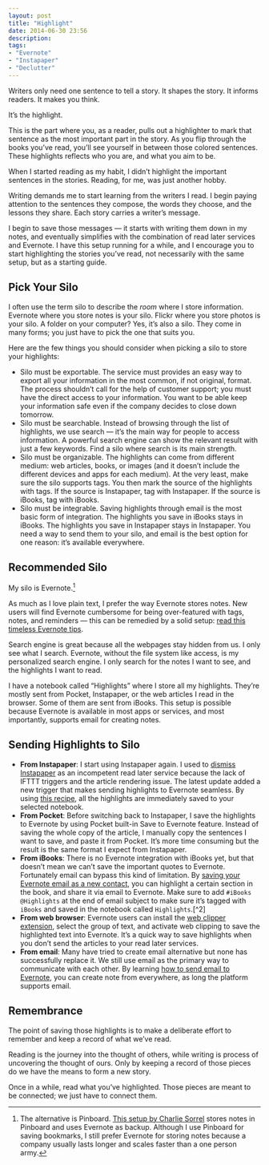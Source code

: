 ```yaml
---
layout: post
title: "Highlight"
date: 2014-06-30 23:56
description:
tags:
- "Evernote"
- "Instapaper"
- "Declutter"
---
```


Writers only need one sentence to tell a story. It shapes the story. It informs readers. It makes you think.

<!-- more -->

It’s the highlight.

This is the part where you, as a reader, pulls out a highlighter to mark that sentence as the most important part in the story. As you flip through the books you’ve read, you’ll see yourself in between those colored sentences. These highlights reflects who you are, and what you aim to be.

When I started reading as my habit, I didn’t highlight the important sentences in the stories. Reading, for me, was just another hobby.

Writing demands me to start learning from the writers I read. I begin paying attention to the sentences they compose, the words they choose, and the lessons they share. Each story carries a writer’s message.

I begin to save those messages — it starts with writing them down in my notes, and eventually simplifies with the combination of read later services and Evernote. I have this setup running for a while, and I encourage you to start highlighting the stories you’ve read, not necessarily with the same setup, but as a starting guide.

## Pick Your Silo

I often use the term silo to describe the *room* where I store information. Evernote where you store notes is your silo. Flickr where you store photos is your silo. A folder on your computer? Yes, it’s also a silo. They come in many forms; you just have to pick the one that suits you.

Here are the few things you should consider when picking a silo to store your highlights:

- Silo must be exportable. The service must provides an easy way to export all your information in the most common, if not original, format. The process shouldn’t call for the help of customer support; you must have the direct access to your information. You want to be able keep your information safe even if the company decides to close down tomorrow.
- Silo must be searchable. Instead of browsing through the list of highlights, we use search — it’s the main way for people to access information. A powerful search engine can show the relevant result with just a few keywords. Find a silo where search is its main strength.
- Silo must be organizable. The highlights can come from different medium: web articles, books, or images (and it doesn’t include the different devices and apps for each medium). At the very least, make sure the silo supports tags. You then mark the source of the highlights with tags. If the source is Instapaper, tag with Instapaper. If the source is iBooks, tag with iBooks.
- Silo must be integrable. Saving highlights through email is the most basic form of integration. The highlights you save in iBooks stays in iBooks. The highlights you save in Instapaper stays in Instapaper. You need a way to send them to your silo, and email is the best option for one reason: it’s available everywhere.

## Recommended Silo

My silo is Evernote.[^1]

As much as I love plain text, I prefer the way Evernote stores notes. New users will find Evernote cumbersome for being over-featured with tags, notes, and reminders — this can be remedied by a solid setup: [read this timeless Evernote tips](http://sayzlim.net/timeless-evernote-tips-beginner "Timeless Evernote Tips for Beginner - Sayz Lim").

Search engine is great because all the webpages stay hidden from us. I only see what I search. Evernote, without the file system like access, is my personalized search engine. I only search for the notes I want to see, and the highlights I want to read.

I have a notebook called “Highlights” where I store all my highlights. They’re mostly sent from Pocket, Instapaper, or the web articles I read in the browser. Some of them are sent from iBooks. This setup is possible because Evernote is available in most apps or services, and most importantly, supports email for creating notes.

## Sending Highlights to Silo

- **From Instapaper**: I start using Instapaper again. I used to [dismiss Instapaper](http://sayzlim.net/why-i-ditched-instapaper "Why I Ditched Instapaper - Sayz Lim") as an incompetent read later service because the lack of IFTTT triggers and the article rendering issue. The latest update added a new trigger that makes sending highlights to Evernote seamless. By using [this recipe](https://ifttt.com/recipes/185505-send-instapaper-highlights-to-evernote "Send Instapaper Highlights to Evernote"), all the highlights are immediately saved to your selected notebook.
- **From Pocket**: Before switching back to Instapaper, I save the highlights to Evernote by using Pocket built-in Save to Evernote feature. Instead of saving the whole copy of the article, I manually copy the sentences I want to save, and paste it from Pocket. It’s more time consuming but the result is the same format I expect from Instapaper.
- **From iBooks**: There is no Evernote integration with iBooks yet, but that doesn’t mean we can’t save the important quotes to Evernote. Fortunately email can bypass this kind of limitation. By [saving your Evernote email as a new contact](http://evernote.com/contact/support/kb/#/article/23480523 "How to send email into Everno"), you can highlight a certain section in the book, and share it via email to Evernote. Make sure to add `#iBooks @Highlights` at the end of email subject to make sure it’s tagged with `iBooks` and saved in the notebook called `Highlights`.[^2]
- **From web browser**: Evernote users can install the [web clipper extension](http://evernote.com/webclipper/ "Evernote Web Clipper - Evernote"), select the group of text, and activate web clipping to save the highlighted text into Evernote. It’s a quick way to save highlights when you don’t send the articles to your read later services.
- **From email**: Many have tried to create email alternative but none has successfully replace it. We still use email as the primary way to communicate with each other. By learning [how to send email to Evernote](http://evernote.com/contact/support/kb/#/article/23480523 "How to send email into Evernote"), you can create note from everywhere, as long the platform supports email.

## Remembrance

The point of saving those highlights is to make a deliberate effort to remember and keep a record of what we’ve read.

Reading is the journey into the thought of others, while writing is process of uncovering the thought of ours. Only by keeping a record of those pieces do we have the means to form a new story.

Once in a while, read what you’ve highlighted. Those pieces are meant to be connected; we just have to connect them.

[^1]: The alternative is Pinboard. [This setup by Charlie Sorrel](http://www.cultofmac.com/280240/note-taking-system-writers-part-3/ "How to set up a foolproof note-taking system for writers ... - Cult of Mac") stores notes in Pinboard and uses Evernote as backup. Although I use Pinboard for saving bookmarks, I still prefer Evernote for storing notes because a company usually lasts longer and scales faster than a one person army.